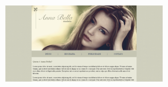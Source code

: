 ![Imagem de demonstração do site portfólio da modelo Anna Bella desenvolvido durante o curso Desenvolvimento Web Completo - 20 cursos + 20 projetos](imgs/demo.png)